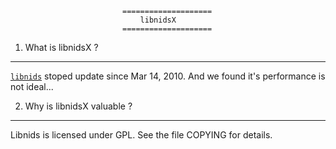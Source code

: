 
                             ====================
                                 libnidsX
                             ====================

1. What is libnidsX ?
------------------------

[`libnids`](http://libnids.sourceforge.net/) stoped update since Mar 14, 2010. And we found it's performance is
 not ideal...



2. Why is libnidsX valuable ?
----------------------------

Libnids is licensed under GPL. See the file COPYING for details.

